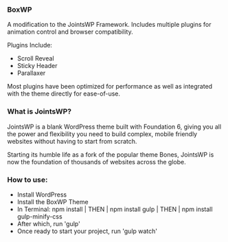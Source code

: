 ### BoxWP

A modification to the JointsWP Framework. Includes multiple plugins for animation control and browser compatibility.

Plugins Include:
- Scroll Reveal
- Sticky Header
- Parallaxer

Most plugins have been optimized for performance as well as integrated with the theme directly for ease-of-use.

### What is JointsWP?
JointsWP is a blank WordPress theme built with Foundation 6, giving you all the power and flexibility you need to build complex, mobile friendly websites without having to start from scratch.

Starting its humble life as a fork of the popular theme Bones, JointsWP is now the foundation of thousands of websites across the globe.

### How to use:
- Install WordPress
- Install the BoxWP Theme
- In Terminal: npm install | THEN | npm install gulp | THEN | npm install gulp-minify-css
- After which, run 'gulp'
- Once ready to start your project, run 'gulp watch'